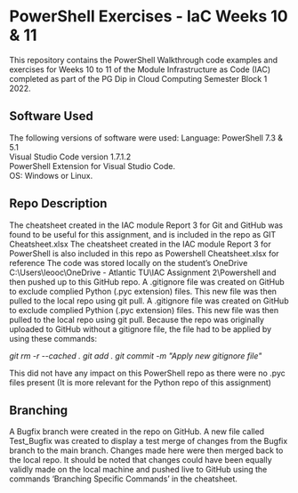 # PowerShell Exercises - IaC Weeks 10 & 11 #

This repository contains the PowerShell Walkthrough code examples and exercises for Weeks 10 to 11 of the Module Infrastructure as Code (IAC) completed as part of the PG Dip in Cloud Computing Semester Block 1 2022.

## Software Used

The following versions of software were used:
Language: PowerShell 7.3 & 5.1   
Visual Studio Code version 1.7.1.2   
PowerShell Extension for Visual Studio Code.   
OS: Windows or Linux.   

## Repo Description

The cheatsheet created in the IAC module Report 3 for Git and GitHub was found to be useful for this assignment, and is included in the repo as GIT Cheatsheet.xlsx
The cheatsheet created in the IAC module Report 3 for PowerShell is also included in this repo as Powershell Cheatsheet.xlsx for reference
The code was stored locally on the student’s OneDrive C:\Users\leooc\OneDrive - Atlantic TU\IAC Assignment 2\Powershell and then pushed up to this GitHub repo.
A .gitignore file was created on GitHub to exclude complied Python (.pyc extension) files. This new file was then pulled to the local repo using git pull. A .gitignore file was created on GitHub to exclude complied Pythion (.pyc extension) files. This new file was then pulled to the local repo using git pull. Because the repo was originally uploaded to GitHub without a gitignore file, the file had to be applied by using these commands:

*git rm -r --cached .
git add .
git commit -m "Apply new gitignore file"*       

This did not have any impact on this PowerShell repo as there were no .pyc files present (It is more relevant for the Python repo of this assignment)

## Branching

A Bugfix branch were created in the repo on GitHub. A new file called Test_Bugfix was created to display a test merge of changes from the Bugfix branch to the main branch. Changes made here were then merged back to the local repo. It should be noted that changes could have been equally validly made on the local machine and pushed live to GitHub using the commands ‘Branching Specific Commands’ in the cheatsheet.
